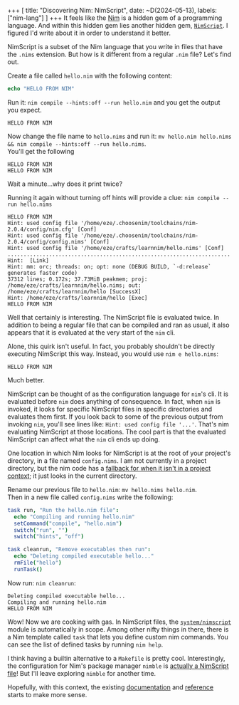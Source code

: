 +++
[
    title: "Discovering Nim: NimScript",
    date: ~D(2024-05-13),
    labels: ["nim-lang"]
]
+++
It feels like the [Nim](https://nim-lang.org/) is a hidden gem of a programming language. And within this hidden gem lies another hidden gem, [`NimScript`](https://nim-lang.org/docs/nims.html). I figured I'd write about it in order to understand it better.

NimScript is a subset of the Nim language that you write in files that have the `.nims` extension. But how is it different from a regular `.nim` file? Let's find out.

Create a file called `hello.nim` with the following content:

```nim
echo "HELLO FROM NIM"
```

Run it: `nim compile --hints:off --run hello.nim` and you get the output you expect.
```text
HELLO FROM NIM
```

Now change the file name to `hello.nims` and run it: `mv hello.nim hello.nims && nim compile --hints:off --run hello.nims`.  
You'll get the following
```text
HELLO FROM NIM
HELLO FROM NIM
```

Wait a minute...why does it print twice?

Running it again without turning off hints will provide a clue: `nim compile --run hello.nims`

```text
HELLO FROM NIM
Hint: used config file '/home/eze/.choosenim/toolchains/nim-2.0.4/config/nim.cfg' [Conf]
Hint: used config file '/home/eze/.choosenim/toolchains/nim-2.0.4/config/config.nims' [Conf]
Hint: used config file '/home/eze/crafts/learnnim/hello.nims' [Conf]
......................................................................
Hint:  [Link]
Hint: mm: orc; threads: on; opt: none (DEBUG BUILD, `-d:release` generates faster code)
37312 lines; 0.172s; 37.73MiB peakmem; proj: /home/eze/crafts/learnnim/hello.nims; out: /home/eze/crafts/learnnim/hello [SuccessX]
Hint: /home/eze/crafts/learnnim/hello [Exec]
HELLO FROM NIM
```

Well that certainly is interesting. The NimScript file is evaluated twice. In addition to being a regular file that can be compiled and ran as usual, it also appears that it is evaluated at the very start of the `nim` cli. 

Alone, this quirk isn't useful. In fact, you probably shouldn't be directly executing NimScript this way. Instead, you would use `nim e hello.nims`:

```
HELLO FROM NIM
```

Much better. 

NimScript can be thought of as the configuration language for `nim`'s cli. It is evaluated before `nim` does anything of consequence. In fact, when `nim` is invoked, it looks for specific NimScript files in specific directories and evaluates them first. If you look back to some of the previous output from invoking `nim`, you'll see lines like: `Hint: used config file '...'`. That's nim evaluating NimScript at those locations. The cool part is that the evaluated NimScript can affect what the `nim` cli ends up doing.

One location in which Nim looks for NimScript is at the root of your project's directory, in a file named `config.nims`. I am not currently in a project directory, but the nim code has a [fallback for when it isn't in a project context](https://github.com/nim-lang/Nim/blob/04f3df4c87e8ba9efc26fa4faed8e3b6cbaa6e93/compiler/nimconf.nim#L278); it just looks in the current directory.

Rename our previous file to `hello.nim`: `mv hello.nims hello.nim`.  
Then in a new file called `config.nims` write the following:
```nim
task run, "Run the hello.nim file": 
  echo "Compiling and running hello.nim"
  setCommand("compile", "hello.nim")
  switch("run", "")
  switch("hints", "off")

task cleanrun, "Remove executables then run":
  echo "Deleting compiled executable hello..."
  rmFile("hello")
  runTask()
```

Now run: `nim cleanrun`:

```
Deleting compiled executable hello...
Compiling and running hello.nim
HELLO FROM NIM
```

Wow! Now we are cooking with gas. In NimScript files, the [`system/nimscript`](https://nim-lang.org/docs/nimscript.html) module is automatically in scope. Among other nifty things in there, there is a Nim template called `task` that lets you define custom nim commands. You can see the list of defined tasks by running `nim help`.

I think having a builtin alternative to a `Makefile` is pretty cool. Interestingly, the configuration for Nim's package manager `nimble` is [actually a NimScript file](https://nim-lang.github.io/nimble/create-packages.html#nimscript-compatibility)! But I'll leave exploring `nimble` for another time.

Hopefully, with this context, the existing [documentation](https://nim-lang.org/docs/nims.html) and [reference](https://nim-lang.org/docs/nimscript.html) starts to make more sense. 
